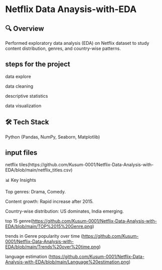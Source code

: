 # Netflix Data Anaysis-with-EDA
<h2>🔍 Overview </h2>
Performed exploratory data analysis (EDA) on Netflix dataset to study content distribution, genres, and country-wise patterns.


<h2> steps for the project </h2>

data explore

data cleaning 

descriptive statistics
 
data visualization

<h2>🛠️ Tech Stack </h2>

Python (Pandas, NumPy, Seaborn, Matplotlib)

<h2> input files </h2>
netflix tiles(https://github.com/Kusum-0001/Netflix-Data-Analysis-with-EDA/blob/main/netflix_titles.csv) 

📊 Key Insights

Top genres: Drama, Comedy.

Content growth: Rapid increase after 2015.

Country-wise distribution: US dominates, India emerging.

top 15 genre(https://github.com/Kusum-0001/Netflix-Data-Analysis-with-EDA/blob/main/TOP%2015%20Genre.png)

trends in Genre popularity over time (https://github.com/Kusum-0001/Netflix-Data-Analysis-with-EDA/blob/main/Trends%20over%20time.png)

language estimation (https://github.com/Kusum-0001/Netflix-Data-Analysis-with-EDA/blob/main/Language%20estimation.png)




